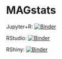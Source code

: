 # MAGstats

Jupyter+R: [![Binder](http://mybinder.org/badge_logo.svg)](https://mybinder.org/v2/gh/housw/MAGstats-binder/master?filepath=index.ipynb)

RStudio: [![Binder](http://mybinder.org/badge_logo.svg)](http://mybinder.org/v2/gh/housw/MAGstats-binder/master?urlpath=rstudio)

RShiny: [![Binder](http://mybinder.org/badge_logo.svg)](http://mybinder.org/v2/gh/housw/MAGstats-binder/master?urlpath=shiny/bus-dashboard/)
